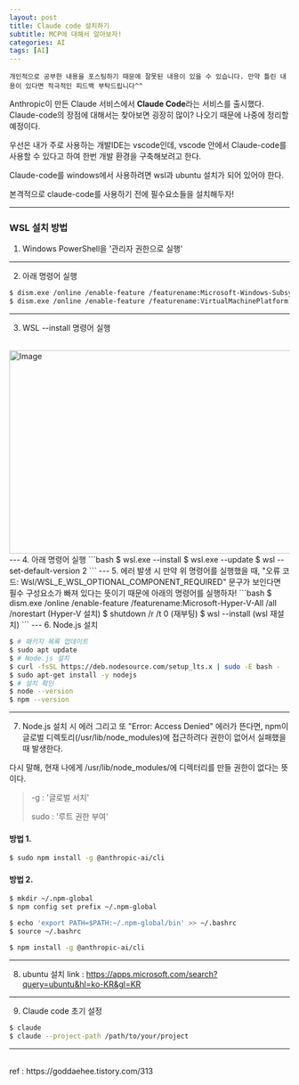 ```yaml
---
layout: post
title: Claude code 설치하기
subtitle: MCP에 대해서 알아보자!
categories: AI
tags: [AI]
---
```


`개인적으로 공부한 내용을 포스팅하기 때문에 잘못된 내용이 있을 수 있습니다. 만약 틀린 내용이 있다면 적극적인 피드백 부탁드립니다^^`


Anthropic이 만든 Claude 서비스에서 **Claude Code**라는 서비스를 출시했다.
Claude-code의 장점에 대해서는 찾아보면 굉장히 많이? 나오기 때문에 나중에 정리할 예정이다.

우선은 내가 주로 사용하는 개발IDE는 vscode인데, vscode 안에서 Claude-code를 사용할 수 있다고 하여 한번 개발 환경을 구축해보려고 한다.

Claude-code를 windows에서 사용하려면 wsl과 ubuntu 설치가 되어 있어야 한다.

본격적으로 claude-code를 사용하기 전에 필수요소들을 설치해두자!

<hr>

### WSL 설치 방법
1. Windows PowerShell을 '관리자 권한으로 실행'
---
2. 아래 명령어 실행
```bash
$ dism.exe /online /enable-feature /featurename:Microsoft-Windows-Subsystem-Linux /all /norestart
$ dism.exe /online /enable-feature /featurename:VirtualMachinePlatform /all /norestart
```
---
3. WSL --install 명령어 실행
<br>
<img width="859" height="365" alt="Image" src="https://github.com/user-attachments/assets/5616349b-f736-42fb-bc85-346768c3139b" />
<br>
---
4. 아래 명령어 실행
```bash
$ wsl.exe --install
$ wsl.exe --update
$ wsl --set-default-version 2
```
---
5. 에러 발생 시
만약 위 명령어를 실행했을 때, "오류 코드: Wsl/WSL_E_WSL_OPTIONAL_COMPONENT_REQUIRED" 문구가 보인다면 필수 구성요소가 빠져 있다는 뜻이기 때문에 아래의 명령어를 실행하자!
```bash
$ dism.exe /online /enable-feature /featurename:Microsoft-Hyper-V-All /all /norestart (Hyper-V 설치)
$ shutdown /r /t 0 (재부팅)
$ wsl --install (wsl 재설치)
```
---
6. Node.js 설치

```bash
$ # 패키지 목록 업데이트
$ sudo apt update
$ # Node.js 설치
$ curl -fsSL https://deb.nodesource.com/setup_lts.x | sudo -E bash -
$ sudo apt-get install -y nodejs
$ # 설치 확인
$ node --version
$ npm --version
```
---
7. Node.js 설치 시 에러
그리고 또 "Error: Access Denied" 에러가 뜬다면, npm이 글로벌 디렉토리(/usr/lib/node_modules)에 접근하려다 권한이 없어서 실패했을 때 발생한다.

다시 말해, 현재 나에게 /usr/lib/node_modules/에 디렉터리를 만들 권한이 없다는 뜻이다.

> -g : '글로벌 서치'
> 
> sudo : '루트 권한 부여'

#### 방법 1.
```bash
$ sudo npm install -g @anthropic-ai/cli
```

#### 방법 2.
```bash
$ mkdir ~/.npm-global
$ npm config set prefix ~/.npm-global

$ echo 'export PATH=$PATH:~/.npm-global/bin' >> ~/.bashrc
$ source ~/.bashrc

$ npm install -g @anthropic-ai/cli
```
---
8. ubuntu 설치
link : https://apps.microsoft.com/search?query=ubuntu&hl=ko-KR&gl=KR
---
9. Claude code 초기 설정
```bash
$ claude
$ claude --project-path /path/to/your/project
```





<hr>
<br>
ref : https://goddaehee.tistory.com/313